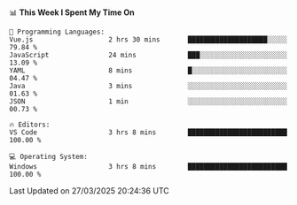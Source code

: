
<!--START_SECTION:waka-->
📊 **This Week I Spent My Time On** 

```text
💬 Programming Languages: 
Vue.js                   2 hrs 30 mins       ████████████████████░░░░░   79.84 % 
JavaScript               24 mins             ███░░░░░░░░░░░░░░░░░░░░░░   13.09 % 
YAML                     8 mins              █░░░░░░░░░░░░░░░░░░░░░░░░   04.47 % 
Java                     3 mins              ░░░░░░░░░░░░░░░░░░░░░░░░░   01.63 % 
JSON                     1 min               ░░░░░░░░░░░░░░░░░░░░░░░░░   00.73 % 

🔥 Editors: 
VS Code                  3 hrs 8 mins        █████████████████████████   100.00 % 

💻 Operating System: 
Windows                  3 hrs 8 mins        █████████████████████████   100.00 % 
```


 Last Updated on 27/03/2025 20:24:36 UTC
<!--END_SECTION:waka-->

